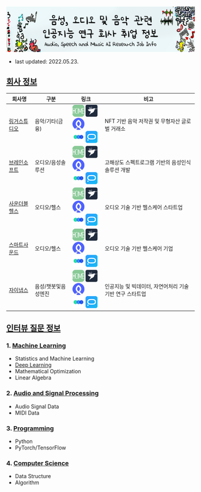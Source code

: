 ![logo](logo.png)

- last updated: 2022.05.23.



## [회사 정보](./company_infos)

| 회사명                                                   | 구분                | 링크                                                         | 비고                                                     |
| -------------------------------------------------------- | ------------------- | ------------------------------------------------------------ | -------------------------------------------------------- |
| [링거스튜디오](./company_infos/music/LingerStudio.md)    | 음악/기타(금융)     | [![홈페이지](.ico/home-32x32.png)](https://www.lingerstudio.com/) [![프로그래머스](.ico/programmers-32x32.png)](https://programmers.co.kr/companies/7837) [![로켓펀치](.ico/rocketpunch-32x32.png)](https://www.rocketpunch.com/companies/lingerstudiocorp) <br/>[![원티드](.ico/wanted-32x32.png)](https://www.wanted.co.kr/company/23508) [![잡코리아](.ico/jobkorea-32x32.png)](https://www.jobkorea.co.kr/Recruit/GI_Read/38482663) | NFT 기반 음악 저작권 및 무형자산 글로벌 거래소           |
| [브레인소프트](./company_infos/audio/Brainsoft.md)       | 오디오/음성솔루션   | [![홈페이지](.ico/home-32x32.png)](https://brainsoft.ai/) [![프로그래머스](.ico/programmers-32x32.png)](#) [![로켓펀치](.ico/rocketpunch-32x32.png)](#) <br/>[![원티드](.ico/wanted-32x32.png)](#) [![잡코리아](.ico/jobkorea-32x32.png)](https://www.jobkorea.co.kr/Recruit/Co_Read/C/brainsoftinc/Company_name/브레인소프트) | 고해상도 스펙트로그램 기반의 음성인식 솔루션 개발        |
| [사운더블헬스](./company_infos/audio/SoundableHealth.md) | 오디오/헬스         | [![홈페이지](.ico/home-32x32.png)](https://www.soundable.health/) [![프로그래머스](.ico/programmers-32x32.png)](#) [![로켓펀치](.ico/rocketpunch-32x32.png)](https://www.rocketpunch.com/companies/soundable-health-inc) <br/>[![원티드](.ico/wanted-32x32.png)](https://www.wanted.co.kr/company/5189) [![잡코리아](.ico/jobkorea-32x32.png)](#) | 오디오 기술 기반 헬스케어 스타트업                       |
| [스마트사운드](./company_infos/audio/SmartSound.md)      | 오디오/헬스         | [![홈페이지](.ico/home-32x32.png)](http://www.ismartsound.com/ko/) [![프로그래머스](.ico/programmers-32x32.png)](#) [![로켓펀치](.ico/rocketpunch-32x32.png)](https://www.rocketpunch.com/companies/smartsound) <br/>[![원티드](.ico/wanted-32x32.png)](#) [![잡코리아](.ico/jobkorea-32x32.png)](https://www.jobkorea.co.kr/company/44611925) | 오디오 기술 기반 헬스케어 기업                           |
| [자이냅스](./company_infos/speech/Xinapse.md)            | 음성/챗봇및음성엔진 | [![홈페이지](.ico/home-32x32.png)](https://www.xinapse.ai/) [![프로그래머스](.ico/programmers-32x32.png)](https://programmers.co.kr/companies/4030) [![로켓펀치](.ico/rocketpunch-32x32.png)](https://www.rocketpunch.com/companies/fountai-2) <br/>[![원티드](.ico/wanted-32x32.png)](https://www.wanted.co.kr/company/3305) [![잡코리아](.ico/jobkorea-32x32.png)](https://www.jobkorea.co.kr/Super/xinapse) | 인공지능 및 빅데이터, 자연어처리 기술 기반 연구 스타트업 |



## [인터뷰 질문 정보](./job_interview_questions)

### 1. [Machine Learning](./job_interview_questions/machine_learning)

- Statistics and Machine Learning
- [Deep Learning](./job_interview_questions/machine_learning/deep_learning.md)
- Mathematical Optimization
- Linear Algebra

### 2. [Audio and Signal Processing](./job_interview_questions/audio_signal_processing)

- Audio Signal Data
- MIDI Data

### 3. [Programming](./job_interview_questions/programming)

- Python
- PyTorch/TensorFlow

### 4. [Computer Science](./job_interview_questions/computer_science)

- Data Structure
- Algorithm